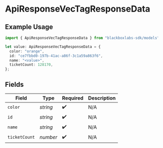# ApiResponseVecTagResponseData

## Example Usage

```typescript
import { ApiResponseVecTagResponseData } from "blackboxlabs-sdk/models";

let value: ApiResponseVecTagResponseData = {
  color: "orange",
  id: "ce7fbbd0-197b-41ac-a86f-3c1a59a863f6",
  name: "<value>",
  ticketCount: 128170,
};
```

## Fields

| Field              | Type               | Required           | Description        |
| ------------------ | ------------------ | ------------------ | ------------------ |
| `color`            | *string*           | :heavy_check_mark: | N/A                |
| `id`               | *string*           | :heavy_check_mark: | N/A                |
| `name`             | *string*           | :heavy_check_mark: | N/A                |
| `ticketCount`      | *number*           | :heavy_check_mark: | N/A                |